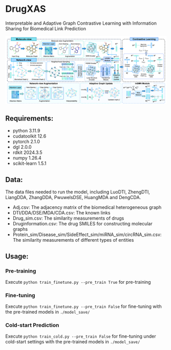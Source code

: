 # DrugXAS
Interpretable and Adaptive Graph Contrastive Learning with Information Sharing for Biomedical Link Prediction

<p align="center">
  <img src='./assets/Architecture.png' width="700">
</p>

## Requirements:
- python 3.11.9
- cudatoolkit 12.6
- pytorch 2.1.0
- dgl 2.0.0
- rdkit 2024.3.5 
- numpy 1.26.4
- scikit-learn 1.5.1

## Data:
The data files needed to run the model, including LuoDTI, ZhengDTI, LiangDDA, ZhangDDA, PwuwelsDSE, HuangMDA and DengCDA.
- Adj.csv: The adjacency matrix of the biomedical heterogeneous graph
- DTI/DDA/DSE/MDA/CDA.csv: The known links
- Drug_sim.csv: The similarity measurements of drugs
- Druginformation.csv: The drug SMILES for constructing molecular graphs
- Protein_sim/Disease_sim/SideEffect_sim/miRNA_sim/circRNA_sim.csv: The similarity measurements of different types of entities

## Usage:
### Pre-training
Execute ```python train_finetune.py --pre_train True``` for pre-training
### Fine-tuning
Execute ```python train_finetune.py --pre_train False``` for fine-tuning with the pre-trained models in ```./model_save/```
### Cold-start Prediction
Execute ```python train_cold.py --pre_train False``` for fine-tuning under cold-start settings with the pre-trained models in ```./model_save/```
